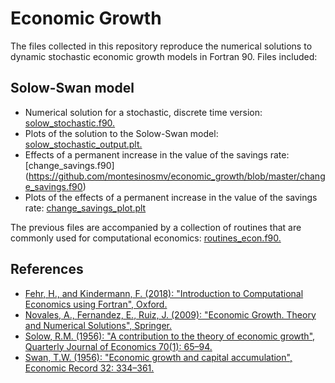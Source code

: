 # Economic Growth
The files collected in this repository reproduce the numerical solutions to dynamic stochastic economic growth models in Fortran 90. Files included:

## Solow-Swan model
- Numerical solution for a stochastic, discrete time version: [solow_stochastic.f90.](https://github.com/montesinosmv/economic_growth/blob/master/solow_stochastic.f90)
- Plots of the solution to the Solow-Swan model: [solow_stochastic_output.plt.](https://github.com/montesinosmv/economic_growth/blob/master/solow_stochastic_output.plt)
- Effects of a permanent increase in the value of the savings rate: [change_savings.f90] (https://github.com/montesinosmv/economic_growth/blob/master/change_savings.f90)  
- Plots of the effects of a permanent increase in the value of the savings rate: [change_savings_plot.plt](https://github.com/montesinosmv/economic_growth/blob/master/change_savings_plot.plt)

The previous files are accompanied by a collection of routines that are commonly used for computational economics: [routines_econ.f90.](https://github.com/montesinosmv/economic_growth/blob/master/routines_econ.f90)

## References
- [Fehr, H., and Kindermann, F. (2018): "Introduction to Computational Economics using Fortran", Oxford.](https://www.ce-fortran.com/)
- [Novales, A., Fernandez, E., Ruiz, J. (2009): "Economic Growth. Theory and Numerical Solutions", Springer.](https://www.springer.com/gp/book/9783540686699)
- [Solow, R.M. (1956): "A contribution to the theory of economic growth", Quarterly Journal of Economics 70(1): 65–94.](https://academic.oup.com/qje/article-abstract/70/1/65/1903777?redirectedFrom=fulltext)
- [Swan, T.W. (1956): "Economic growth and capital accumulation", Economic Record 32: 334–361.](https://onlinelibrary.wiley.com/doi/abs/10.1111/j.1475-4932.1956.tb00434.x)
